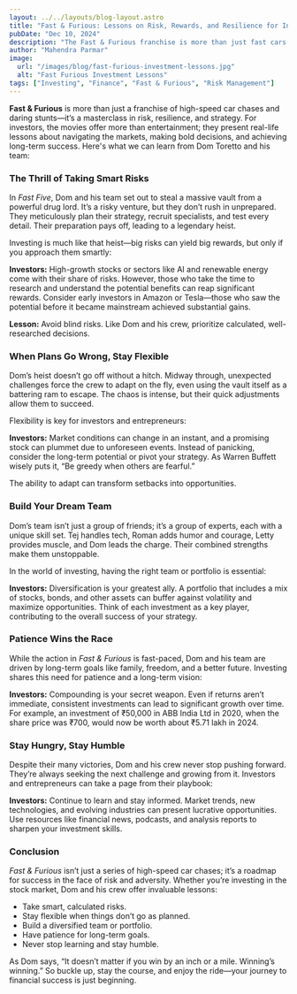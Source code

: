 ```yaml
---
layout: ../../layouts/blog-layout.astro
title: "Fast & Furious: Lessons on Risk, Rewards, and Resilience for Investors"
pubDate: "Dec 10, 2024"
description: "The Fast & Furious franchise is more than just fast cars and adrenaline-pumping stunts. It teaches lessons on smart risk-taking, adapting to challenges, teamwork, patience, and continual growth—all crucial for investors."
author: "Mahendra Parmar"
image:
  url: "/images/blog/fast-furious-investment-lessons.jpg"
  alt: "Fast Furious Investment Lessons"
tags: ["Investing", "Finance", "Fast & Furious", "Risk Management"]
---
```


**Fast & Furious** is more than just a franchise of high-speed car chases and daring stunts—it’s a masterclass in risk, resilience, and strategy. For investors, the movies offer more than entertainment; they present real-life lessons about navigating the markets, making bold decisions, and achieving long-term success. Here's what we can learn from Dom Toretto and his team:

### The Thrill of Taking Smart Risks

In *Fast Five*, Dom and his team set out to steal a massive vault from a powerful drug lord. It’s a risky venture, but they don’t rush in unprepared. They meticulously plan their strategy, recruit specialists, and test every detail. Their preparation pays off, leading to a legendary heist.

Investing is much like that heist—big risks can yield big rewards, but only if you approach them smartly:

**Investors:** High-growth stocks or sectors like AI and renewable energy come with their share of risks. However, those who take the time to research and understand the potential benefits can reap significant rewards. Consider early investors in Amazon or Tesla—those who saw the potential before it became mainstream achieved substantial gains.

**Lesson:** Avoid blind risks. Like Dom and his crew, prioritize calculated, well-researched decisions.

### When Plans Go Wrong, Stay Flexible

Dom’s heist doesn’t go off without a hitch. Midway through, unexpected challenges force the crew to adapt on the fly, even using the vault itself as a battering ram to escape. The chaos is intense, but their quick adjustments allow them to succeed.

Flexibility is key for investors and entrepreneurs:

**Investors:** Market conditions can change in an instant, and a promising stock can plummet due to unforeseen events. Instead of panicking, consider the long-term potential or pivot your strategy. As Warren Buffett wisely puts it, “Be greedy when others are fearful.”

The ability to adapt can transform setbacks into opportunities.

### Build Your Dream Team

Dom’s team isn’t just a group of friends; it’s a group of experts, each with a unique skill set. Tej handles tech, Roman adds humor and courage, Letty provides muscle, and Dom leads the charge. Their combined strengths make them unstoppable.

In the world of investing, having the right team or portfolio is essential:

**Investors:** Diversification is your greatest ally. A portfolio that includes a mix of stocks, bonds, and other assets can buffer against volatility and maximize opportunities. Think of each investment as a key player, contributing to the overall success of your strategy.

### Patience Wins the Race

While the action in *Fast & Furious* is fast-paced, Dom and his team are driven by long-term goals like family, freedom, and a better future. Investing shares this need for patience and a long-term vision:

**Investors:** Compounding is your secret weapon. Even if returns aren’t immediate, consistent investments can lead to significant growth over time. For example, an investment of ₹50,000 in ABB India Ltd in 2020, when the share price was ₹700, would now be worth about ₹5.71 lakh in 2024.

### Stay Hungry, Stay Humble

Despite their many victories, Dom and his crew never stop pushing forward. They’re always seeking the next challenge and growing from it. Investors and entrepreneurs can take a page from their playbook:

**Investors:** Continue to learn and stay informed. Market trends, new technologies, and evolving industries can present lucrative opportunities. Use resources like financial news, podcasts, and analysis reports to sharpen your investment skills.

### Conclusion

*Fast & Furious* isn’t just a series of high-speed car chases; it’s a roadmap for success in the face of risk and adversity. Whether you’re investing in the stock market, Dom and his crew offer invaluable lessons:

- Take smart, calculated risks.
- Stay flexible when things don’t go as planned.
- Build a diversified team or portfolio.
- Have patience for long-term goals.
- Never stop learning and stay humble.

As Dom says, “It doesn’t matter if you win by an inch or a mile. Winning’s winning.” So buckle up, stay the course, and enjoy the ride—your journey to financial success is just beginning.
